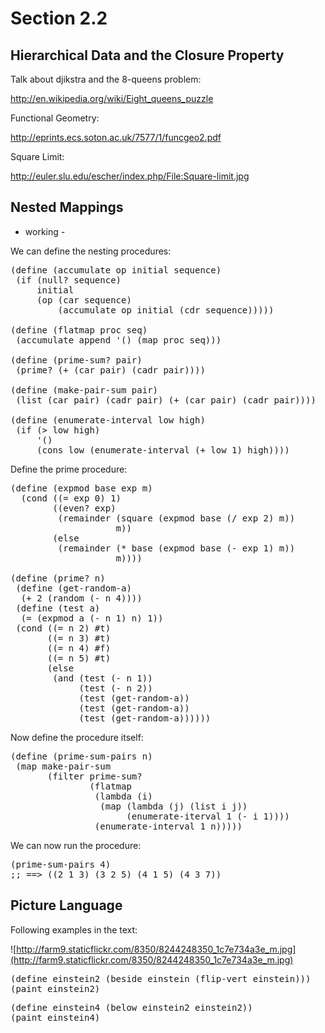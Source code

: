 Section 2.2
=========== 

Hierarchical Data and the Closure Property
------------------------------------------ 

Talk about djikstra and the 8-queens problem:

http://en.wikipedia.org/wiki/Eight_queens_puzzle

Functional Geometry:

http://eprints.ecs.soton.ac.uk/7577/1/funcgeo2.pdf

Square Limit:

http://euler.slu.edu/escher/index.php/File:Square-limit.jpg

Nested Mappings
--------------- 

- working -

We can define the nesting procedures:

<pre>
(define (accumulate op initial sequence)
 (if (null? sequence)
     initial
     (op (car sequence)
         (accumulate op initial (cdr sequence)))))

(define (flatmap proc seq)
 (accumulate append '() (map proc seq)))

(define (prime-sum? pair)
 (prime? (+ (car pair) (cadr pair))))

(define (make-pair-sum pair)
 (list (car pair) (cadr pair) (+ (car pair) (cadr pair))))

(define (enumerate-interval low high)
 (if (> low high)
     '()
     (cons low (enumerate-interval (+ low 1) high))))
</pre>

Define the prime procedure:

<pre>
(define (expmod base exp m)
  (cond ((= exp 0) 1)
        ((even? exp) 
         (remainder (square (expmod base (/ exp 2) m))
                    m))
        (else
         (remainder (* base (expmod base (- exp 1) m))
                    m))))

(define (prime? n)
 (define (get-random-a)
  (+ 2 (random (- n 4))))
 (define (test a)
  (= (expmod a (- n 1) n) 1))
 (cond ((= n 2) #t)
       ((= n 3) #t)
       ((= n 4) #f)
       ((= n 5) #t)
       (else 
        (and (test (- n 1))
             (test (- n 2))
             (test (get-random-a))
             (test (get-random-a))
             (test (get-random-a))))))
</pre>

Now define the procedure itself:

<pre>
(define (prime-sum-pairs n)
 (map make-pair-sum
       (filter prime-sum?
               (flatmap
                (lambda (i)
                 (map (lambda (j) (list i j))
                      (enumerate-iterval 1 (- i 1))))
                (enumerate-interval 1 n)))))
</pre>

We can now run the procedure:

<pre>
(prime-sum-pairs 4)
;; ==> ((2 1 3) (3 2 5) (4 1 5) (4 3 7))
</pre>

Picture Language
---------------- 

Following examples in the text:

![http://farm9.staticflickr.com/8350/8244248350_1c7e734a3e_m.jpg](http://farm9.staticflickr.com/8350/8244248350_1c7e734a3e_m.jpg)
<pre>
(define einstein2 (beside einstein (flip-vert einstein)))
(paint einstein2)
</pre>

<pre>
(define einstein4 (below einstein2 einstein2))
(paint einstein4)
</pre>